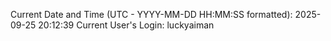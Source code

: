 Current Date and Time (UTC - YYYY-MM-DD HH:MM:SS formatted): 2025-09-25 20:12:39
Current User's Login: luckyaiman

